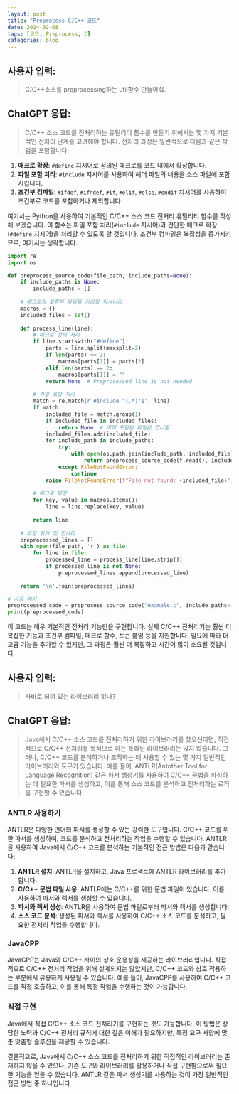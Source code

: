 ```yaml
---
layout: post
title: "Preprocess C/C++ 코드"
date: 2024-02-08
tags: [코드, Preprocess, C]
categories: blog
---
```


## 사용자 입력:
> C/C++소스를 preprocessing하는 util함수 만들어줘.

## ChatGPT 응답:
> C/C++ 소스 코드를 전처리하는 유틸리티 함수를 만들기 위해서는 몇 가지 기본적인 전처리 단계를 고려해야 합니다. 전처리 과정은 일반적으로 다음과 같은 작업을 포함합니다:

1. **매크로 확장**: `#define` 지시어로 정의된 매크로를 코드 내에서 확장합니다.
2. **파일 포함 처리**: `#include` 지시어를 사용하여 헤더 파일의 내용을 소스 파일에 포함시킵니다.
3. **조건부 컴파일**: `#ifdef`, `#ifndef`, `#if`, `#elif`, `#else`, `#endif` 지시어를 사용하여 조건부로 코드를 포함하거나 제외합니다.

여기서는 Python을 사용하여 기본적인 C/C++ 소스 코드 전처리 유틸리티 함수를 작성해 보겠습니다. 이 함수는 파일 포함 처리(`#include` 지시어)와 간단한 매크로 확장(`#define` 지시어)을 처리할 수 있도록 할 것입니다. 조건부 컴파일은 복잡성을 증가시키므로, 여기서는 생략합니다.

```python
import re
import os

def preprocess_source_code(file_path, include_paths=None):
    if include_paths is None:
        include_paths = []
    
    # 매크로와 포함된 파일을 저장할 딕셔너리
    macros = {}
    included_files = set()
    
    def process_line(line):
        # 매크로 정의 처리
        if line.startswith("#define"):
            parts = line.split(maxsplit=2)
            if len(parts) == 3:
                macros[parts[1]] = parts[2]
            elif len(parts) == 2:
                macros[parts[1]] = ""
            return None  # Preprocessed line is not needed
        
        # 파일 포함 처리
        match = re.match(r'#include "(.*)"$', line)
        if match:
            included_file = match.group(1)
            if included_file in included_files:
                return None  # 이미 포함된 파일은 건너뜀
            included_files.add(included_file)
            for include_path in include_paths:
                try:
                    with open(os.path.join(include_path, included_file), 'r') as f:
                        return preprocess_source_code(f.read(), include_paths)
                except FileNotFoundError:
                    continue
            raise FileNotFoundError(f"File not found: {included_file}")
        
        # 매크로 확장
        for key, value in macros.items():
            line = line.replace(key, value)
        
        return line
    
    # 파일 읽기 및 전처리
    preprocessed_lines = []
    with open(file_path, 'r') as file:
        for line in file:
            processed_line = process_line(line.strip())
            if processed_line is not None:
                preprocessed_lines.append(processed_line)
    
    return '\n'.join(preprocessed_lines)

# 사용 예시
preprocessed_code = preprocess_source_code("example.c", include_paths=["/path/to/includes"])
print(preprocessed_code)
```

이 코드는 매우 기본적인 전처리 기능만을 구현합니다. 실제 C/C++ 전처리기는 훨씬 더 복잡한 기능과 조건부 컴파일, 매크로 함수, 토큰 붙임 등을 지원합니다. 필요에 따라 더 고급 기능을 추가할 수 있지만, 그 과정은 훨씬 더 복잡하고 시간이 많이 소요될 것입니다.

## 사용자 입력:
> 자바로 되어 있는 라이브러리 없나?

## ChatGPT 응답:
> Java에서 C/C++ 소스 코드를 전처리하기 위한 라이브러리를 찾으신다면, 직접적으로 C/C++ 전처리를 목적으로 하는 특화된 라이브러리는 많지 않습니다. 그러나, C/C++ 코드를 분석하거나 조작하는 데 사용할 수 있는 몇 가지 일반적인 라이브러리와 도구가 있습니다. 예를 들어, ANTLR(Antother Tool for Language Recognition) 같은 파서 생성기를 사용하여 C/C++ 문법을 파싱하는 데 필요한 파서를 생성하고, 이를 통해 소스 코드를 분석하고 전처리하는 로직을 구현할 수 있습니다.

### ANTLR 사용하기

ANTLR은 다양한 언어의 파서를 생성할 수 있는 강력한 도구입니다. C/C++ 코드를 위한 파서를 생성하여, 코드를 분석하고 전처리하는 작업을 수행할 수 있습니다. ANTLR을 사용하여 Java에서 C/C++ 코드를 분석하는 기본적인 접근 방법은 다음과 같습니다:

1. **ANTLR 설치**: ANTLR을 설치하고, Java 프로젝트에 ANTLR 라이브러리를 추가합니다.
2. **C/C++ 문법 파일 사용**: ANTLR에는 C/C++를 위한 문법 파일이 있습니다. 이를 사용하여 파서와 렉서를 생성할 수 있습니다.
3. **파서와 렉서 생성**: ANTLR을 사용하여 문법 파일로부터 파서와 렉서를 생성합니다.
4. **소스 코드 분석**: 생성된 파서와 렉서를 사용하여 C/C++ 소스 코드를 분석하고, 필요한 전처리 작업을 수행합니다.

### JavaCPP

JavaCPP는 Java와 C/C++ 사이의 상호 운용성을 제공하는 라이브러리입니다. 직접적으로 C/C++ 전처리 작업을 위해 설계되지는 않았지만, C/C++ 코드와 상호 작용하는 부분에서 유용하게 사용될 수 있습니다. 예를 들어, JavaCPP를 사용하여 C/C++ 코드를 직접 호출하고, 이를 통해 특정 작업을 수행하는 것이 가능합니다.

### 직접 구현

Java에서 직접 C/C++ 소스 코드 전처리기를 구현하는 것도 가능합니다. 이 방법은 상당한 노력과 C/C++ 전처리 규칙에 대한 깊은 이해가 필요하지만, 특정 요구 사항에 맞춘 맞춤형 솔루션을 제공할 수 있습니다.

결론적으로, Java에서 C/C++ 소스 코드를 전처리하기 위한 직접적인 라이브러리는 존재하지 않을 수 있으나, 기존 도구와 라이브러리를 활용하거나 직접 구현함으로써 필요한 기능을 얻을 수 있습니다. ANTLR 같은 파서 생성기를 사용하는 것이 가장 일반적인 접근 방법 중 하나입니다.

